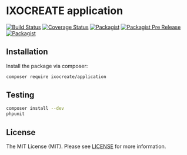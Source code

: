 # IXOCREATE application

[![Build Status](https://travis-ci.org/ixocreate/application.svg?branch=master)](https://travis-ci.org/ixocreate/application)
[![Coverage Status](https://coveralls.io/repos/github/ixocreate/application/badge.svg?branch=develop)](https://coveralls.io/github/ixocreate/application?branch=develop)
[![Packagist](https://img.shields.io/packagist/v/ixocreate/application.svg)](https://packagist.org/packages/ixocreate/application)
[![Packagist Pre Release](https://img.shields.io/packagist/vpre/ixocreate/application.svg)](https://packagist.org/packages/ixocreate/application)
[![Packagist](https://img.shields.io/packagist/l/ixocreate/application.svg)](https://packagist.org/packages/ixocreate/application)

## Installation

Install the package via composer:

```sh
composer require ixocreate/application
```

## Testing

```sh
composer install --dev
phpunit
```

## License

The MIT License (MIT). Please see [LICENSE](LICENSE) for more information.
